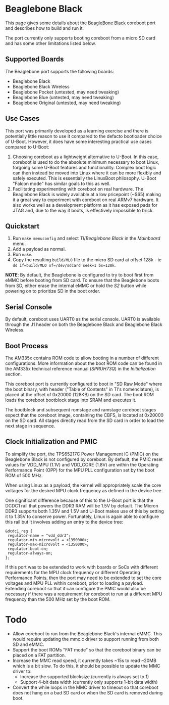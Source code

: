 # Beaglebone Black
This page gives some details about the [BeagleBone Black] coreboot port and
describes how to build and run it.

The port currently only supports booting coreboot from a micro SD card and has
some other limitations listed below.

## Supported Boards
The Beaglebone port supports the following boards:

- Beaglebone Black
- Beaglebone Black Wireless
- Beaglebone Pocket (untested, may need tweaking)
- Beaglebone Blue (untested, may need tweaking)
- Beaglebone Original (untested, may need tweaking)

## Use Cases
This port was primarily developed as a learning exercise and there is
potentially little reason to use it compared to the defacto bootloader choice of
U-Boot. However, it does have some interesting practical use cases compared to
U-Boot:

1. Choosing coreboot as a lightweight alternative to U-Boot. In this case,
   coreboot is used to do the absolute minimum necessary to boot Linux, forgoing
   some U-Boot features and functionality. Complex boot logic can then instead
   be moved into Linux where it can be more flexibly and safely executed. This
   is essentially the LinuxBoot philosophy. U-Boot "Falcon mode" has similar
   goals to this as well.
2. Facilitating experimenting with coreboot on real hardware. The Beaglebone
   Black is widely available at a low pricepoint (~$65) making it a great way to
   experiment with coreboot on real ARMv7 hardware. It also works well as a
   development platform as it has exposed pads for JTAG and, due to the way it
   boots, is effectively impossible to brick. 

## Quickstart
1. Run `make menuconfig` and select _TI_/_Beaglebone Black_ in the _Mainboard_
   menu.
2. Add a payload as normal.
3. Run `make`.
4. Copy the resulting `build/MLO` file to the micro SD card at offset 128k - ie
   `dd if=build/MLO of=/dev/sdcard seek=1 bs=128k`.

**NOTE**: By default, the Beaglebone is configured to try to boot first from
eMMC before booting from SD card. To ensure that the Beaglebone boots from SD,
either erase the internal eMMC or hold the _S2_ button while powering on to
prioritize SD in the boot order.

## Serial Console
By default, coreboot uses UART0 as the serial console. UART0 is available
through the J1 header on both the Beaglebone Black and Beaglebone Black
Wireless. 

## Boot Process
The AM335x contains ROM code to allow booting in a number of different
configurations. More information about the boot ROM code can be found in the
AM335x technical reference manual (_SPRUH73Q_) in the _Initialization_ section.

This coreboot port is currently configured to boot in "SD Raw Mode" where the
boot binary, with header ("Table of Contents" in TI's nomenclature), is placed
at the offset of 0x20000 (128KB) on the SD card. The boot ROM loads the coreboot
bootblock stage into SRAM and executes it.

The bootblock and subsequent romstage and ramstage coreboot stages expect that
the coreboot image, containing the CBFS, is located at 0x20000 on the SD card. All
stages directly read from the SD card in order to load the next stage in
sequence.

## Clock Initialization and PMIC
To simplify the port, the TPS65217C Power Management IC (PMIC) on the Beaglebone
Black is not configured by coreboot. By default, the PMIC reset values for
VDD_MPU (1.1V) and VDD_CORE (1.8V) are within the Operating Performance Point
(OPP) for the MPU PLL configuration set by the boot ROM of 500 MHz.

When using Linux as a payload, the kernel will appropriately scale the core
voltages for the desired MPU clock frequency as defined in the device tree.

One significant difference because of this to the U-Boot port is that the DCDC1
rail that powers the DDR3 RAM will be 1.5V by default. The Micron DDR3 supports
both 1.35V and 1.5V and U-Boot makes use of this by setting it to 1.35V to
conserve power. Fortunately, Linux is again able to configure this rail but it
involves adding an entry to the device tree:

```
&dcdc1_reg {
 regulator-name = "vdd_ddr3";
 regulator-min-microvolt = <1350000>;
 regulator-max-microvolt = <1350000>;
 regulator-boot-on;
 regulator-always-on;
};
```

If this port was to be extended to work with boards or SoCs with different
requirements for the MPU clock frequency or different Operating Performance
Points, then the port may need to be extended to set the core voltages and MPU
PLL within coreboot, prior to loading a payload. Extending coreboot so that it
can configure the PMIC would also be necessary if there was a requirement for
coreboot to run at a different MPU frequency than the 500 MHz set by the boot
ROM.

# Todo
- Allow coreboot to run from the Beaglebone Black's internal eMMC. This would
  require updating the mmc.c driver to support running from both SD and eMMC.
- Support the boot ROMs "FAT mode" so that the coreboot binary can be placed on
  a FAT partition.
- Increase the MMC read speed, it currently takes ~15s to read ~20MB which is a
  bit slow. To do this, it should be possible to update the MMC driver to:
    - Increase the supported blocksize (currently is always set to 1)
    - Support 4-bit data width (currently only supports 1-bit data width)
- Convert the while loops in the MMC driver to timeout so that coreboot does not
  hang on a bad SD card or when the SD card is removed during boot.


[Beaglebone Black]: https://beagleboard.org/black